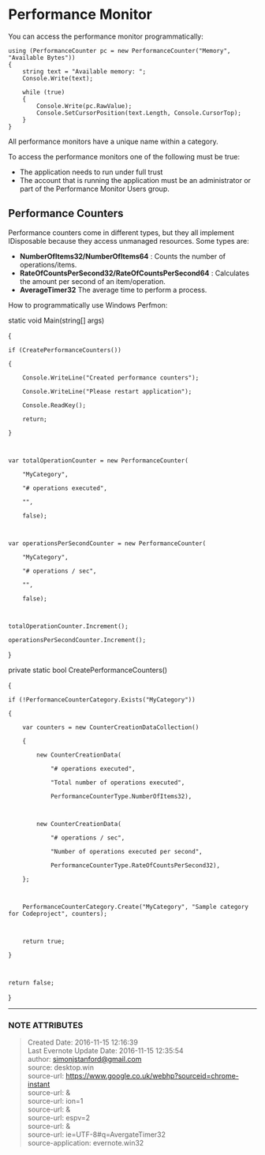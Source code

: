 # Performance Monitor

You can access the performance monitor programmatically:


    using (PerformanceCounter pc = new PerformanceCounter("Memory", "Available Bytes"))
    {
        string text = "Available memory: ";
        Console.Write(text);
    
        while (true)
        {
            Console.Write(pc.RawValue);
            Console.SetCursorPosition(text.Length, Console.CursorTop);
        }
    }

  

All performance monitors have a unique name within a category.

  

To access the performance monitors one of the following must be true:

  * The application needs to run under full trust  
  * The account that is running the application must be an administrator or part of the Performance Monitor Users group.

  

  

## ****Performance Counters****

Performance counters come in different types, but they all implement
IDisposable because they access unmanaged resources. Some types are:

  *  **NumberOfItems32/NumberOfItems64** : Counts the number of operations/items.
  *  **RateOfCountsPerSecond32/RateOfCountsPerSecond64** : Calculates the amount per second of an item/operation.
  *  **AverageTimer32**  The average time to perform a process.

  

How to programmatically use Windows Perfmon:

  

static void Main(string[] args)

{

    if (CreatePerformanceCounters())

    {

        Console.WriteLine("Created performance counters");

        Console.WriteLine("Please restart application");

        Console.ReadKey();

        return;

    }

  

    var totalOperationCounter = new PerformanceCounter(

        "MyCategory",

        "# operations executed",

        "",

        false);

  

    var operationsPerSecondCounter = new PerformanceCounter(

        "MyCategory",

        "# operations / sec",

        "",

        false);

  

    totalOperationCounter.Increment();

    operationsPerSecondCounter.Increment();

}

  

private static bool CreatePerformanceCounters()

{

    if (!PerformanceCounterCategory.Exists("MyCategory"))

    {

        var counters = new CounterCreationDataCollection()

        {

            new CounterCreationData(

                "# operations executed",

                "Total number of operations executed",

                PerformanceCounterType.NumberOfItems32),

  

            new CounterCreationData(

                "# operations / sec",

                "Number of operations executed per second",

                PerformanceCounterType.RateOfCountsPerSecond32),

        };

  

        PerformanceCounterCategory.Create("MyCategory", "Sample category for Codeproject", counters);

  

        return true;

    }

  

    return false;

}

  

  


---
### NOTE ATTRIBUTES
>Created Date: 2016-11-15 12:16:39  
>Last Evernote Update Date: 2016-11-15 12:35:54  
>author: simonjstanford@gmail.com  
>source: desktop.win  
>source-url: https://www.google.co.uk/webhp?sourceid=chrome-instant  
>source-url: &  
>source-url: ion=1  
>source-url: &  
>source-url: espv=2  
>source-url: &  
>source-url: ie=UTF-8#q=AvergateTimer32  
>source-application: evernote.win32  

<!--stackedit_data:
eyJoaXN0b3J5IjpbNDgzMTk1NTU1XX0=
-->